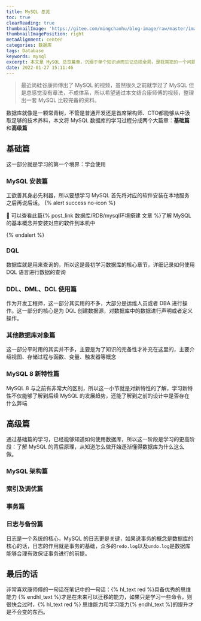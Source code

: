 ```yaml
---
title: MySQL 总览
toc: true
clearReading: true
thumbnailImage: 'https://gitee.com/mingchaohu/blog-image/raw/master/image/mysql/mysql.jpg'
thumbnailImagePosition: right
metaAlignment: center
categories: 数据库
tags: Database
keywords: mysql
excerpt: 本文是 MySQL 总览篇章，沉溺于单个知识点而忘记总揽全局，是我常犯的一个问题，所以希望通过本文的总结，对 MYSQL 数据库有一个全局的掌握
date: 2022-01-27 15:11:46
---
```

<!-- toc -->
> 最近尚硅谷康师傅出了 MySQL 的视频，虽然很久之前就学过了 MySQL 但是总感觉没有章法，不成体系，所以希望通过本文结合康师傅的视频，整理出一套 MySQL 比较完备的资料。

数据库就像是一颗常青树，不管是普通开发还是首席架构师、CTO都能够从中汲取足够的技术养料，本文将 MySQL 数据库的学习过程分成两个大篇章：**基础篇**和**高级篇**

## 基础篇

这一部分就是学习的第一个境界：学会使用

### MySQL 安装篇

工欲善其身必先利器，所以要想学习 MySQL 首先将对应的软件安装在本地服务之后再说后话。
{% alert success no-icon %}

:book: 可以查看此篇{% post_link 数据库/RDB/mysql环境搭建 文章 %}了解 MySQL 的基本概念并安装对应的软件到本机中

{% endalert %}
### DQL

数据库就是用来查询的，所以这是最初学习数据库的核心章节，详细记录如何使用 DQL 语言进行数据的查询

### DDL、DML、DCL 使用篇

作为开发工程师，这一部分其实用的不多，大部分是运维人员或者 DBA 进行操作。这一部分的核心是为 DQL 创建数据源，对数据库中的数据进行声明或者定义操作。

### 其他数据库对象篇

这一部分平时用的其实并不多，主要是为了知识的完备性才补充在这里的，主要介绍视图、存储过程与函数、变量、触发器等概念

### MySQL 8 新特性篇

MySQL 8 与之前有非常大的区别，所以这一小节就是对新特性的了解，学习新特性不仅能够了解到后续 MySQL 的发展趋势，还能了解到之前的设计中是否存在什么弊端

## 高级篇

通过基础篇的学习，已经能够知道如何使用数据库，所以这一阶段是学习的更高阶段：了解 MySQL 的背后原理，从知道怎么做开始逐渐懂得数据库为什么这么做。

### MySQL 架构篇

### 索引及调优篇

### 事务篇

### 日志与备份篇

日志是一个系统的核心，MySQL 的日志更是关键，如果说事务的概念是数据库的核心的话，日志的作用就是事务的基础，众多的`redo.log`以及`undo.log`是数据库能够合理有效保证事务进行的前提。

## 最后的话

非常喜欢康师傅的一句话在笔记中的一句话：{% hl_text red %}具备优秀的思维能力 {% endhl_text %}才是在未来可以迁移的能力，如果只是学习一些命令，则很快会过时，{% hl_text red %} 思维能力和学习能力{% endhl_text %}的提升才是不会变的东西。